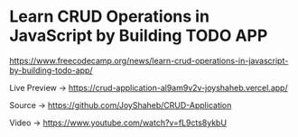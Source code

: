 # Learn CRUD Operations in JavaScript by Building TODO APP

<https://www.freecodecamp.org/news/learn-crud-operations-in-javascript-by-building-todo-app/>

Live Preview -> <https://crud-application-al9am9v2v-joyshaheb.vercel.app/>

Source -> <https://github.com/JoyShaheb/CRUD-Application>

Video -> <https://www.youtube.com/watch?v=fL9cts8ykbU>
